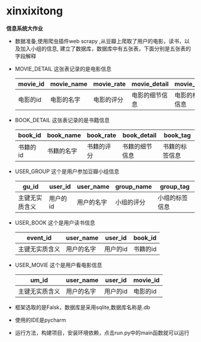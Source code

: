 # xinxixitong

__信息系统大作业__

+ 数据准备,使用爬虫插件web scrapy ,从豆瓣上爬取了用户的电影，读书，以及加入小组的信息, 建立了数据库，数据库中有五张表，下面分别是五张表的字段解释

+ MOVIE_DETAIL 这张表记录的是电影信息 

  |movie_id|movie_name|movie_rate|movie_detail|movie_tag|
  |-----|-----|----|------|-------|
  |电影的id|电影的名字|电影的评分|电影的细节信息|电影的标签信息|

+ BOOK_DETAIL 这张表记录的是书籍信息 

  |book_id|book_name|book_rate|book_detail|book_tag|
  |-----|-----|----|------|-------|
  |书籍的id|书籍的名字|书籍的评分|书籍的细节信息|书籍的标签信息|

+ USER_GROUP 这个是用户参加豆瓣小组信息

  |gu_id|user_id|user_name|group_name|group_tag|
  |-----|------|-----|------|------|
  |主键无实质含义|用户的id|用户的名字|小组的评分|小组的标签信息|
  
+ USER_BOOK 这个是用户读书信息

  |event_id|user_name|user_id|book_id|
  |-----|-----|----|------|
  |主键无实质含义|用户的名字|用户的id|书籍的id|
  
+ USER_MOVIE 这个是用户看电影信息

  |um_id|user_name|user_id|movie_id|
  |-----|-----|----|------|
  |主键无实质含义|用户的名字|用户的id|电影的id|

+ 框架选取的是Falsk，数据库是采用sqlite,数据库名称是.db
+ 使用的IDE是pycharm
+ 运行方法，构建项目，安装环境依赖，点击run.py中的main函数就可以运行
